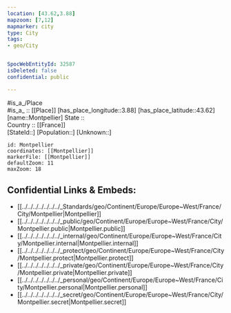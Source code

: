 ```yaml
---
location: [43.62,3.88] 
mapzoom: [7,12] 
mapmarker: city 
type: City
tags:
- geo/City


SpocWebEntityId: 32587
isDeleted: false
confidential: public

---
```

#is_a_/Place  
#is_a_ :: [[Place]] 
[has_place_longitude::3.88] 
[has_place_latitude::43.62] 
[name::Montpellier] 
State ::  
Country :: [[France]]  
[StateId::] 
[Population::] 
[Unknown::] 


```leaflet
id: Montpellier
coordinates: [[Montpellier]] 
markerFile: [[Montpellier]] 
defaultZoom: 11 
maxZoom: 18
```


## Confidential Links & Embeds: 
- [[../../../../../../../_Standards/geo/Continent/Europe/Europe~West/France/City/Montpellier|Montpellier]] 
- [[../../../../../../../_public/geo/Continent/Europe/Europe~West/France/City/Montpellier.public|Montpellier.public]] 
- [[../../../../../../../_internal/geo/Continent/Europe/Europe~West/France/City/Montpellier.internal|Montpellier.internal]] 
- [[../../../../../../../_protect/geo/Continent/Europe/Europe~West/France/City/Montpellier.protect|Montpellier.protect]] 
- [[../../../../../../../_private/geo/Continent/Europe/Europe~West/France/City/Montpellier.private|Montpellier.private]] 
- [[../../../../../../../_personal/geo/Continent/Europe/Europe~West/France/City/Montpellier.personal|Montpellier.personal]] 
- [[../../../../../../../_secret/geo/Continent/Europe/Europe~West/France/City/Montpellier.secret|Montpellier.secret]] 
